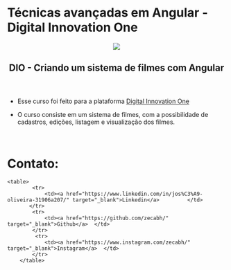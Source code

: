 # Técnicas avançadas em Angular - Digital Innovation One

<article id="be934654-1d87-419c-8286-95e7e698a6fb" class="page sans">
    <header><img class="page-cover-image" src="https://cdn.worldvectorlogo.com/logos/angular-3.svg" style="object-position:center 38.6%" />
        <div class="page-header-icon page-header-icon-with-cover"></div>
        <h1 class="page-title">DIO - Criando um sistema de filmes com Angular</h1>
    </header>   
</article>

- Esse curso foi feito para a plataforma [Digital Innovation One](https://digitalinnovation.one/)

- O curso consiste em um sistema de filmes, com a possibilidade de cadastros, edições, listagem e visualização dos filmes.

<br> 

# Contato:

	<table>
            <tr>
                <td><a href="https://www.linkedin.com/in/jos%C3%A9-oliveira-31906a207/" target="_blank">Linkedin</a>         </td>
           </tr>
            <tr>
                <td><a href="https://github.com/zecabh/" target="_blank">Github</a>  </td>
            </tr>
             <tr>
                <td><a href="https://www.instagram.com/zecabh/" target="_blank">Instagram</a>  </td>
            </tr>
        </table>
   